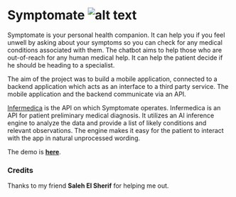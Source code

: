 # Symptomate ![alt text](https://github.com/zemahran/Symptomate/blob/master/infermedica-icon.png "Symptomate")

Symptomate is your personal health companion. It can help you if you feel unwell by asking about your symptoms so you can check 
for any medical conditions associated with them. The chatbot aims to help those who are out-of-reach for any human medical help.
It can help the patient decide if he should be heading to a specialist.

The aim of the project was to build a mobile application, connected to a backend application which acts
as an interface to a third party service. The mobile application and the backend communicate via an API.

[Infermedica](https://developer.infermedica.com/) is the API on which Symptomate operates. Infermedica is 
an API for patient preliminary medical diagnosis. It utilizes an AI inference engine to analyze the data 
and provide a list of likely conditions and relevant observations. The engine makes it easy for the 
patient to interact with the app in natural unprocessed wording.

The demo is **[here](https://drive.google.com/file/d/18n7HyNrR5_rsMYx-XZWqcsIBG2d0cIbr/view)**.

### Credits

Thanks to my friend **Saleh El Sherif** for helping me out.

